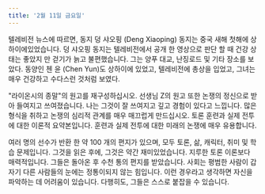 ```yaml
---
title: '2월 11일 금요일'
---
```

텔레비전 뉴스에 따르면, 동지 덩 샤오핑 (Deng Xiaoping) 동지는 중국 새해 첫해에 상하이에있었습니다. 덩 샤오핑 동지는 텔레비전에서 공개 한 영상으로 판단 할 때 건강 상태는 좋았지 만 걷기가 늙고 불편했습니다. 그는 양푸 대교, 난징로드 및 기타 장소를 보았다. 동양인 첸 윤 (Chen Yun)도 상하이에 있었고, 텔레비전에 총상을 입었고, 그녀는 매우 건강하고 수다스런 것처럼 보였다.

"라이온시의 종말"의 원고를 재구성하십시오. 선생님 Z의 원고 또한 논쟁의 정신으로 받아 들여지고 쓰여졌습니다. 나는 그것이 잘 쓰여지고 깊고 경험이 있다고 느낍니다. 많은 형식을 취하고 논쟁의 심리적 관계를 매우 매끄럽게 만드십시오. 토론 훈련과 실제 전투에 대한 이론적 요약본입니다. 훈련과 실제 전투에 대한 미래의 논쟁에 매우 유용합니다.

여러 명의 선수가 반환 한 약 100 개의 편지가 있으며, 모두 토론, 삶, 캐릭터, 취미 및 학습 문제입니다. 그것을 읽은 후에, 그것은 약간 재미있었습니다. 지루한 토론 이론보다 매력적입니다. 그들은 돌아온 후 수천 통의 편지를 받았습니다. 사회는 평범한 사람이 갑자기 다른 사람들의 눈에는 정통이되지 않는 힘입니다. 이런 경우라고 생각하면 자신을 파악하는 데 어려움이 있습니다. 다행히도, 그들은 스스로 붙잡을 수 있습니다.